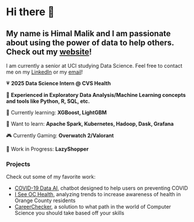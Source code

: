 # Hi there 👋


## My name is Himal Malik and I am passionate about using the power of data to help others. Check out my [website](https://anonymous-himalayas.github.io)!

I am currently a senior at UCI studying Data Science. Feel free to contact me on my [LinkedIn](https://www.linkedin.com/in/himal-malik-data-sci/) or my [email](mailto:himalm100@gmail.com)!

💗 **2025 Data Science Intern @ CVS Health**  

🔭 **Experienced in Exploratory Data Analysis/Machine Learning concepts and tools like Python, R, SQL, etc.** 

🌱 Currently learning: **XGBoost, LightGBM**

📝 Want to learn: **Apache Spark, Kubernetes, Hadoop, Dask, Grafana**

🎮 Currently Gaming: **Overwatch 2/Valorant**

🔧 Work in Progress: **LazyShopper**

### Projects
Check out some of my favorite work:
- [COVID-19 Data AI](https://github.com/anonymous-himalayas/COVID-19_Data_AI), chatbot designed to help users on preventing COVID
- [I See OC Health](https://github.com/anonymous-himalayas/I-See-OC-Health), analyzing trends to increase awareness of health in Orange County residents
- [CareerChecker](https://github.com/anonymous-himalayas/CareerChecker), a solution to what path in the world of Computer Science you should take based off your skills

<!--
**anonymous-himalayas/anonymous-himalayas** is a ✨ _special_ ✨ repository because its `README.md` (this file) appears on your GitHub profile.

Here are some ideas to get you started:

- 🔭 I’m currently working on ...
- 🌱 I’m currently learning ...
- 👯 I’m looking to collaborate on ...
- 🤔 I’m looking for help with ...
- 💬 Ask me about ...
- 📫 How to reach me: ...
- 😄 Pronouns: ...
- ⚡ Fun fact: ...
-->


